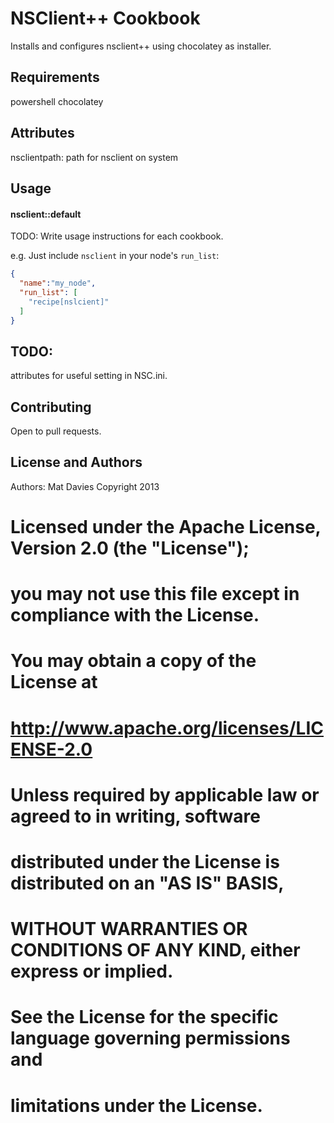 NSClient++ Cookbook
=================================
Installs and configures nsclient++ using chocolatey as installer.

Requirements
------------
powershell
chocolatey


Attributes
----------
nsclientpath: path for nsclient on system



Usage
-----
#### nsclient::default
TODO: Write usage instructions for each cookbook.

e.g.
Just include `nsclient` in your node's `run_list`:

```json
{
  "name":"my_node",
  "run_list": [
    "recipe[nslcient]"
  ]
}
```

TODO:
----
attributes for useful setting in NSC.ini.


Contributing
------------
Open to pull requests.

License and Authors
-------------------
Authors: Mat Davies
Copyright 2013

#
# Licensed under the Apache License, Version 2.0 (the "License");
# you may not use this file except in compliance with the License.
# You may obtain a copy of the License at
#
#     http://www.apache.org/licenses/LICENSE-2.0
#
# Unless required by applicable law or agreed to in writing, software
# distributed under the License is distributed on an "AS IS" BASIS,
# WITHOUT WARRANTIES OR CONDITIONS OF ANY KIND, either express or implied.
# See the License for the specific language governing permissions and
# limitations under the License.
#

